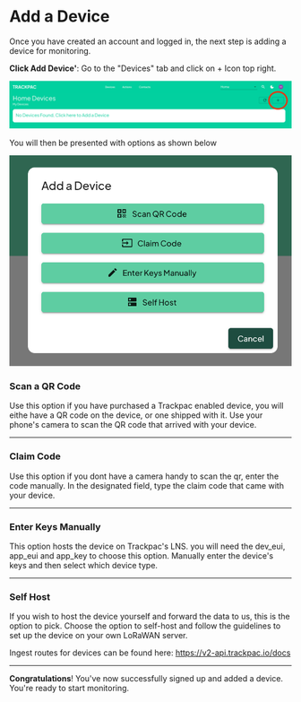# Add a Device

Once you have created an account and logged in, the next step is adding a device for monitoring.

**Click Add Device'**: Go to the "Devices" tab and click on + Icon top right.

![Add Device Button](../assets/add-device.png)

You will then be presented with options as shown below

![Add Device Dialog](../assets/add-device-dialog.png)

### Scan a QR Code

Use this option if you have purchased a Trackpac enabled device, you will eithe have a QR code on the device, or one shipped with it. Use your phone's camera to scan the QR code that arrived with your device.

---

### Claim Code

Use this option if you dont have a camera handy to scan the qr, enter the code manually. In the designated field, type the claim code that came with your device.

---

### Enter Keys Manually

This option hosts the device on Trackpac's LNS. you will need the dev_eui, app_eui and app_key to choose this option. Manually enter the device's keys and then select which device type.

---

### Self Host

If you wish to host the device yourself and forward the data to us, this is the option to pick. Choose the option to self-host and follow the guidelines to set up the device on your own LoRaWAN server.

Ingest routes for devices can be found here: https://v2-api.trackpac.io/docs

---

**Congratulations**! You've now successfully signed up and added a device. You're ready to start monitoring.
